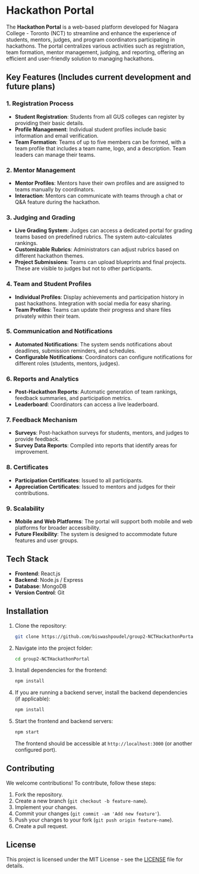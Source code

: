 # Hackathon Portal

The **Hackathon Portal** is a web-based platform developed for Niagara College - Toronto (NCT) to streamline and enhance the experience of students, mentors, judges, and program coordinators participating in hackathons. The portal centralizes various activities such as registration, team formation, mentor management, judging, and reporting, offering an efficient and user-friendly solution to managing hackathons.

## Key Features (Includes current development and future plans)

### 1. Registration Process
- **Student Registration**: Students from all GUS colleges can register by providing their basic details.
- **Profile Management**: Individual student profiles include basic information and email verification.
- **Team Formation**: Teams of up to five members can be formed, with a team profile that includes a team name, logo, and a description. Team leaders can manage their teams.
  
### 2. Mentor Management
- **Mentor Profiles**: Mentors have their own profiles and are assigned to teams manually by coordinators.
- **Interaction**: Mentors can communicate with teams through a chat or Q&A feature during the hackathon.

### 3. Judging and Grading
- **Live Grading System**: Judges can access a dedicated portal for grading teams based on predefined rubrics. The system auto-calculates rankings.
- **Customizable Rubrics**: Administrators can adjust rubrics based on different hackathon themes.
- **Project Submissions**: Teams can upload blueprints and final projects. These are visible to judges but not to other participants.

### 4. Team and Student Profiles
- **Individual Profiles**: Display achievements and participation history in past hackathons. Integration with social media for easy sharing.
- **Team Profiles**: Teams can update their progress and share files privately within their team.

### 5. Communication and Notifications
- **Automated Notifications**: The system sends notifications about deadlines, submission reminders, and schedules.
- **Configurable Notifications**: Coordinators can configure notifications for different roles (students, mentors, judges).

### 6. Reports and Analytics
- **Post-Hackathon Reports**: Automatic generation of team rankings, feedback summaries, and participation metrics.
- **Leaderboard**: Coordinators can access a live leaderboard.
  
### 7. Feedback Mechanism
- **Surveys**: Post-hackathon surveys for students, mentors, and judges to provide feedback.
- **Survey Data Reports**: Compiled into reports that identify areas for improvement.

### 8. Certificates
- **Participation Certificates**: Issued to all participants.
- **Appreciation Certificates**: Issued to mentors and judges for their contributions.

### 9. Scalability
- **Mobile and Web Platforms**: The portal will support both mobile and web platforms for broader accessibility.
- **Future Flexibility**: The system is designed to accommodate future features and user groups.

## Tech Stack

- **Frontend**: React.js
- **Backend**: Node.js / Express 
- **Database**: MongoDB
- **Version Control**: Git

## Installation

1. Clone the repository:

   ```bash
   git clone https://github.com/biswashpoudel/group2-NCTHackathonPortal.git
   ```

2. Navigate into the project folder:

   ```bash
   cd group2-NCTHackathonPortal
   ```

3. Install dependencies for the frontend:

   ```bash
   npm install
   ```

4. If you are running a backend server, install the backend dependencies (if applicable):

   ```bash
   npm install
   ```

5. Start the frontend and backend servers:

   ```bash
   npm start
   ```

   The frontend should be accessible at `http://localhost:3000` (or another configured port).

## Contributing

We welcome contributions! To contribute, follow these steps:

1. Fork the repository.
2. Create a new branch (`git checkout -b feature-name`).
3. Implement your changes.
4. Commit your changes (`git commit -am 'Add new feature'`).
5. Push your changes to your fork (`git push origin feature-name`).
6. Create a pull request.

## License

This project is licensed under the MIT License - see the [LICENSE](LICENSE) file for details.
